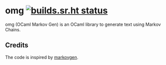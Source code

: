 # omg [![builds.sr.ht status](https://builds.sr.ht/~zapashcanon/omg.svg)](https://builds.sr.ht/~zapashcanon/omg?)

omg (OCaml Markov Gen) is an OCaml library to generate text using Markov Chains.

## Credits

The code is inspired by [markovgen].

[markovgen]: https://github.com/ProgVal/markovgen
